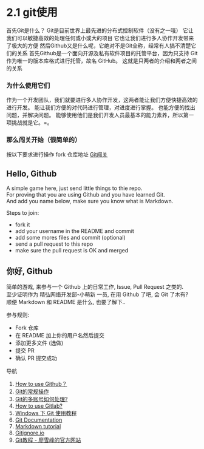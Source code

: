 # 2.1 git使用

首先Git是什么？ Git是目前世界上最先进的分布式控制软件（没有之一哦） 它让我们可以敏捷高效的处理任何或小或大的项目 它也让我们进行多人协作开发带来了极大的方便 然后Github又是什么呢，它绝对不是Git全称，经常有人搞不清楚它们的关系 首先Github是一个面向开源及私有软件项目的托管平台，因为只支持 Git 作为唯一的版本库格式进行托管，故名 GitHub。 这就是只两者的介绍和两者之间的关系

### 为什么使用它们

作为一个开发团队，我们就要进行多人协作开发，这两者能让我们方便快捷高效的进行开发。 能让我们方便的对代码进行管理，对进度进行掌握。 也能方便的找出问题，并解决问题。 能够使用他们是我们开发人员最基本的能力素养，所以第一项挑战就是它。=。

### 那么闯关开始（很简单的）

按以下要求进行操作 fork 仓库地址 [Git闯关](https://github.com/zjutjh/hello-members)

## Hello, Github

A simple game here, just send little things to thie repo.  
For proving that you are using Github and you have learned Git.  
And add you name below, make sure you know what is Markdown.

Steps to join:

* fork it
* add your username in the README and commit
* add some mores files and commit \(optional\)
* send a pull request to this repo
* make sure the pull request is OK and merged

## 你好, Github

简单的游戏, 来参与一个 Github 上的日常工作, Issue, Pull Request 之类的.  
至少证明作为 精弘网络开发部-小萌新 一员, 在用 Github 了吧, 会 Git 了木有?  
顺便 Markdown 和 README 是什么, 也要了解下..

参与规则:

* Fork 仓库
* 在 README 加上你的用户名然后提交
* 添加更多文件 \(选做\)
* 提交 PR
* 确认 PR 提交成功

导航

1. [How to use Github？](https://gist.github.com/suziewong/4378619) 
2. [Git的常规操作](https://gist.github.com/suziewong/4378729)
3. [Git的多账号如何处理?](https://gist.github.com/suziewong/4378434)
4. [How to use Gitlab?](https://gist.github.com/suziewong/4378780)
5. [Windows 下 Git 使用教程](https://github.com/ZJUT/hello-github/wiki/Windows-%E4%B8%8B-Git-%E4%BD%BF%E7%94%A8%E6%95%99%E7%A8%8B)
6. [Git Documentation](https://git-scm.com/book/zh/v2)
7. [Markdown tutorial](http://markdowntutorial.com/)
8. [Gitignore.io](https://www.gitignore.io/)
9. [Git教程 - 廖雪峰的官方网站](http://www.liaoxuefeng.com/wiki/0013739516305929606dd18361248578c67b8067c8c017b000)

